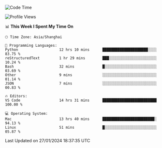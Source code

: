 <!--START_SECTION:waka-->
![Code Time](http://img.shields.io/badge/Code%20Time-334%20hrs%2031%20mins-blue)

![Profile Views](http://img.shields.io/badge/Profile%20Views-14-blue)

📊 **This Week I Spent My Time On** 

```text
🕑︎ Time Zone: Asia/Shanghai

💬 Programming Languages: 
Python                   12 hrs 10 mins      █████████████████████░░░░   83.75 % 
reStructuredText         1 hr 29 mins        ███░░░░░░░░░░░░░░░░░░░░░░   10.24 % 
Bash                     32 mins             █░░░░░░░░░░░░░░░░░░░░░░░░   03.69 % 
Other                    9 mins              ░░░░░░░░░░░░░░░░░░░░░░░░░   01.14 % 
JSON                     7 mins              ░░░░░░░░░░░░░░░░░░░░░░░░░   00.83 % 

🔥 Editors: 
VS Code                  14 hrs 31 mins      █████████████████████████   100.00 % 

💻 Operating System: 
Mac                      13 hrs 40 mins      ████████████████████████░   94.13 % 
Linux                    51 mins             █░░░░░░░░░░░░░░░░░░░░░░░░   05.87 % 
```


 Last Updated on 27/01/2024 18:37:35 UTC
<!--END_SECTION:waka-->
